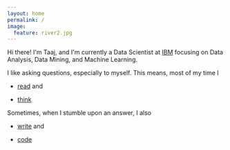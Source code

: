 ```yaml
---
layout: home
permalink: /
image:
  feature: river2.jpg
---
```



Hi there! I'm Taaj, and I'm currently a Data Scientist at <a href="https://www.ibm.com/us-en/?ar=1/">IBM</a> focusing on Data Analysis, Data Mining, and Machine Learning.

I like asking questions, especially to myself. This means, most of my time I

* [read](https://www.goodreads.com/user/show/79583019-taaj-cheema) and

* [think](https://taajcheema.github.io/projects/)

Sometimes, when I stumble upon an answer, I also

* [write](https://taajcheema.github.io/research/) and

* [code](https://github.com/taajcheema)
